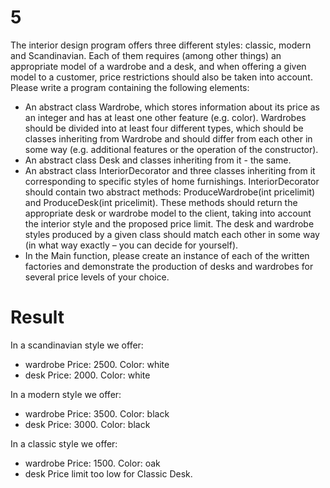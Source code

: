 # 5

The interior design program offers three different styles: classic, modern and Scandinavian. Each of them requires (among other things) an appropriate model of a wardrobe and a desk, and when offering a given model to a customer, price restrictions should also be taken into account. Please write a program containing the following elements:
- An abstract class Wardrobe, which stores information about its price as an integer and has at least one other feature (e.g. color). Wardrobes should be divided into at least four different types, which should be classes inheriting from Wardrobe and should differ from each other in some way (e.g. additional features or the operation of the constructor).
- An abstract class Desk and classes inheriting from it - the same.
- An abstract class InteriorDecorator and three classes inheriting from it corresponding to specific styles of home furnishings. InteriorDecorator should contain two abstract methods: ProduceWardrobe(int pricelimit) and ProduceDesk(int pricelimit). These methods should return the appropriate desk or wardrobe model to the client, taking into account the interior style and the proposed price limit. The desk and wardrobe styles produced by a given class should match each other in some way (in what way exactly – you can decide for yourself).
- In the Main function, please create an instance of each of the written factories and demonstrate the production of desks and wardrobes for several price levels of your choice.


# Result

In a scandinavian style we offer: 
- wardrobe
Price: 2500. Color: white
- desk
Price: 2000. Color: white


In a modern style we offer:
- wardrobe
Price: 3500. Color: black
- desk
Price: 3000. Color: black


In a classic style we offer:
- wardrobe
Price: 1500. Color: oak
- desk
Price limit too low for Classic Desk.